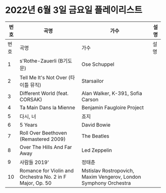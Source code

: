 # 2022년 6월 3일 금요일 플레이리스트

| 번호 | 곡명 | 가수 | 설명 |
|------|------|------|------|
| 번호 | 곡명 | 가수 | 설명 |
| 1 | s'Rothe-Zauerli (B기도문) | Ose Schuppel |  |
| 2 | Tell Me It's Not Over (타이틀 뮤직) | Starsailor |  |
| 3 | Different World (feat. CORSAK) | Alan Walker, K-391, Sofia Carson |  |
| 4 | Ta Main Dans la Mienne | Benjamin Faugloire Project |  |
| 5 | 다시, 너 | 죠지 |  |
| 6 | 5 Years | David Bowie |  |
| 7 | Roll Over Beethoven (Remastered 2009) | The Beatles |  |
| 8 | Over The Hills And Far Away | Led Zeppelin |  |
| 9 | 사람들 2019' | 정태춘 |  |
| 10 | Romance for Violin and Orchestra No. 2 in F Major, Op. 50 | Mstislav Rostropovich, Maxim Vengerov, London Symphony Orchestra |  |
